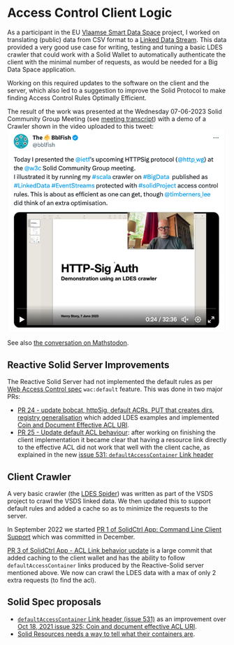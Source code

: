 # Access Control Client Logic

As a participant in the EU [Vlaamse Smart Data Space](https://www.imec-int.com/en/flemish-smart-data-space) project, I worked on translating (public) data from CSV format to a [Linked Data Stream](https://joinup.ec.europa.eu/collection/semic-support-centre/linked-data-event-streams-ldes). 
This data provided a very good use case for writing, testing and tuning a basic LDES crawler that could work with a Solid Wallet to automatically authenticate the client with the minimal number of requests, as would be needed for a Big Data Space application. 

Working on this required updates to the software on the client and the server, which also led to a suggestion to improve the Solid Protocol to make finding Access Control Rules Optimally Efficient.

The result of the work was presented at the Wednesday 07-06-2023 Solid Community Group Meeting (see [meeting transcript](https://github.com/solid/specification/blob/2d4782fdeaf982ab346c5afa0bb700b82dbbbfb8/meetings/2023-06-07.md))
with a demo of a Crawler shown in the video uploaded to this tweet: 
[![HttpSig demo for big data 2023-06-08](Tweet-2023-06-08.png)](
https://twitter.com/bblfish/status/1666547828506742788)

See also [the conversation on Mathstodon](https://mathstodon.xyz/@bblfish/110507642925989004).

## Reactive Solid Server Improvements

The Reactive Solid Server had not implemented the default rules as per [Web Access Control spec](https://solidproject.org/TR/wac) `wac:default` feature.
This was done in two major PRs:
 - [PR 24 - update bobcat, httpSig, default ACRs, PUT that creates dirs, registry generalisation](https://github.com/co-operating-systems/Reactive-SoLiD/pull/24) which added LDES examples and implemented [Coin and Document Effective ACL URI](https://github.com/solid/specification/issues/325).
 - [PR 25 - Update default ACL behaviour](https://github.com/co-operating-systems/Reactive-SoLiD/pull/25): after working on finishing the client implementation it became clear that having a resource link directly to the effective ACL did not work that well with the client cache, as explained in the new [issue 531: `defaultAccessContainer` Link header](https://github.com/solid/specification/issues/531)
 


## Client Crawler

A very basic crawler (the [LDES Spider](https://github.com/bblfish/SolidCtrlApp/blob/CommandLine/ldes/shared/src/main/scala/run/cosy/ldes/LdesSpider.scala)) was written as part of the VSDS project to crawl the VSDS linked data. We then updated this to support default rules and added a cache so as to minimize the requests to the server.

In September 2022 we started [PR 1 of SolidCtrl App: Command Line Client Support](https://github.com/bblfish/SolidCtrlApp/pull/1) which was committed in December. 


[PR 3 of SolidCtrl App - ACL Link behavior update](https://github.com/bblfish/SolidCtrlApp/pull/3) is a large commit that added caching to the client wallet and has the ability to follow `defaultAccessContainer` links produced by the Reactive-Solid server mentioned above. We now can crawl the LDES data with a max of only 2 extra requests (to find the acl).


## Solid Spec proposals

* [`defaultAccessContainer` Link header (issue 531)](https://github.com/solid/specification/issues/531) as an improvement over [Oct 18, 2021 issue 325: Coin and document effective ACL URI](https://github.com/solid/specification/issues/325).
* [Solid Resources needs a way to tell what their containers are](https://github.com/solid/specification/issues/528).